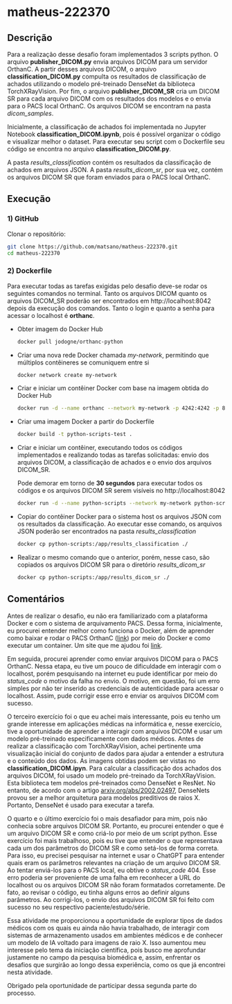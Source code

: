 # matheus-222370

## Descrição

Para a realização desse desafio foram implementados 3 scripts python. O arquivo **publisher_DICOM.py** envia arquivos DICOM para um servidor OrthanC. A partir desses arquivos DICOM, o arquivo **classification_DICOM.py** compulta os resultados de classificação de achados utilizando o modelo pré-treinado DenseNet da biblioteca TorchXRayVision. Por fim, o arquivo **publisher_DICOM_SR** cria um DICOM SR para cada arquivo DICOM com os resultados dos modelos e o envia para o PACS local OrthanC. Os arquivos DICOM se encontram na pasta *dicom_samples*.

Inicialmente, a classificação de achados foi implementada no Jupyter Notebook **classification_DICOM.ipynb**, pois é possível organizar o código e visualizar melhor o dataset. Para executar seu script com o Dockerfile seu código se encontra no arquivo **classification_DICOM.py**.

A pasta *results_classification* contém os resultados da classificação de achados em arquivos JSON. A pasta *results_dicom_sr*, por sua vez, contém os arquivos DICOM SR que foram enviados para o PACS local OrthanC.


## Execução

### 1) GitHub

Clonar o repositório:

```bash
git clone https://github.com/matsano/matheus-222370.git
cd matheus-222370
```

### 2) Dockerfile

Para executar todas as tarefas exigidas pelo desafio deve-se rodar os seguintes comandos no terminal. Tanto os arquivos DICOM quanto os arquivos DICOM_SR poderão ser encontrados em http://localhost:8042 depois da execução dos comandos. Tanto o login e quanto a senha para acessar o localhost é **orthanc**.

- Obter imagem do Docker Hub
    ```bash
    docker pull jodogne/orthanc-python
    ```

- Criar uma nova rede Docker chamada *my-network*, permitindo que múltiplos contêineres se comuniquem entre si
    ```bash
    docker network create my-network
    ```

- Criar e iniciar um contêiner Docker com base na imagem obtida do Docker Hub
    ```bash
    docker run -d --name orthanc --network my-network -p 4242:4242 -p 8042:8042 jodogne/orthanc-python
    ```

- Criar uma imagem Docker a partir do Dockerfile
    ```bash
    docker build -t python-scripts-test .
    ```

- Criar e iniciar um contêiner, executando todos os códigos implementados e realizando todas as tarefas solicitadas: envio dos arquivos DICOM, a classificação de achados e o envio dos arquivos DICOM_SR.

    Pode demorar em torno de **30 segundos** para executar todos os códigos e os arquivos DICOM SR serem visíveis no http://localhost:8042
    ```bash
    docker run -d --name python-scripts --network my-network python-scripts-test
    ```

- Copiar do contêiner Docker para o sistema host os arquivos JSON com os resultados da classificação. Ao executar esse comando, os arquivos JSON poderão ser encontrados na pasta *results_classification*
    ```bash
    docker cp python-scripts:/app/results_classification ./
    ```

- Realizar o mesmo comando que o anterior, porém, nesse caso, são copiados os arquivos DICOM SR para o diretório *results_dicom_sr*
    ```bash
    docker cp python-scripts:/app/results_dicom_sr ./
    ```

## Comentários

Antes de realizar o desafio, eu não era familiarizado com a plataforma Docker e com o sistema de arquivamento PACS. Dessa forma, inicialmente, eu procurei entender melhor como funciona o Docker, além de aprender como baixar e rodar o PACS OrthanC ([link](https://github.com/jodogne/OrthancDocker)) por meio do Docker e como executar um container. Um site que me ajudou foi [link](https://medium.com/buildpiper/simplifying-containerization-with-docker-run-command-2f74e114f42a).

Em seguida, procurei aprender como enviar arquivos DICOM para o PACS OrthanC. Nessa etapa, eu tive um pouco de dificuldade em interagir com o localhost, porém pesquisando na internet eu pude identificar por meio do *status_code* o motivo da falha no envio. O motivo, em questão, foi um erro simples por não ter inserido as credenciais de autenticidade para acessar o localhost. Assim, pude corrigir esse erro e enviar os arquivos DICOM com sucesso.

O terceiro exercício foi o que eu achei mais interessante, pois eu tenho um grande interesse em aplicações médicas na informática e, nesse exercício, tive a oportunidade de aprender a interagir com arquivos DICOM e usar um modelo pré-treinado especificamente com dados médicos. Antes de realizar a classificação com TorchXRayVision, achei pertinente uma visualização inicial do conjunto de dados para ajudar a entender a estrutura e o conteúdo dos dados. As imagens obtidas podem ser vistas no **classification_DICOM.ipyn**. Para calcular a classificação dos achados dos arquivos DICOM, foi usado um modelo pré-treinado da TorchXRayVision. Esta biblioteca tem modelos pré-treinados como DenseNet e ResNet. No entanto, de acordo com o artigo [arxiv.org/abs/2002.02497](https://doi.org/10.48550/arXiv.2002.02497), DenseNets provou ser a melhor arquitetura para modelos preditivos de raios X. Portanto, DenseNet é usado para executar a tarefa.

O quarto e o último exercício foi o mais desafiador para mim, pois não conhecia sobre arquivos DICOM SR. Portanto, eu procurei entender o que é um arquivo DICOM SR e como criá-lo por meio de um script python. Esse exercício foi mais trabalhoso, pois eu tive que entender o que representava cada um dos parâmetros do DICOM SR e como setá-los de forma correta. Para isso, eu precisei pesquisar na internet e usar o ChatGPT para entender quais eram os parâmetros relevantes na criação de um arquivo DICOM SR. Ao tentar enviá-los para o PACS local, eu obtive o *status_code* 404. Esse erro poderia ser proveniente de uma falha em reconhecer a URL do localhost ou os arquivos DICOM SR não foram formatados corretamente. De fato, ao revisar o código, eu tinha alguns erros ao definir alguns parâmetros. Ao corrigi-los, o envio dos arquivos DICOM SR foi feito com sucesso no seu respectivo paciente/estudo/série.

Essa atividade me proporcionou a oportunidade de explorar tipos de dados médicos com os quais eu ainda não havia trabalhado, de interagir com sistemas de armazenamento usados em ambientes médicos e de conhecer um modelo de IA voltado para imagens de raio X. Isso aumentou meu interesse pelo tema da iniciação científica, pois busco me aprofundar justamente no campo da pesquisa biomédica e, assim, enfrentar os desafios que surgirão ao longo dessa experiência, como os que já encontrei nesta atividade.

Obrigado pela oportunidade de participar dessa segunda parte do processo.
